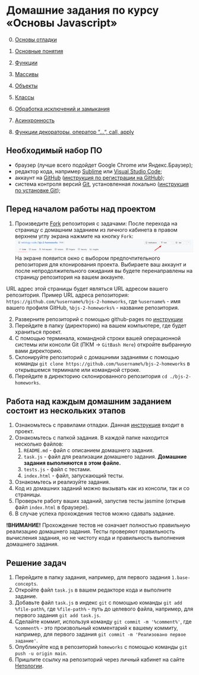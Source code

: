 # Домашние задания по курсу «Основы Javascript»

0. [Основы отладки](./0.debugger/)

1. [Основные понятия](./1.base-concepts/)

2. [Функции](./2.functions/)

3. [Массивы](./3.arrays/)

4. [Объекты](./4.objects/)

5. [Классы](./5.classes/)

6. [Обработка исключений и замыкания](./6.exception-closure/)

7. [Асинхронность](./7.async/)

8. [Функции декораторы, оператор “...“, call, apply](./8.decorators/)

## Необходимый набор ПО

- браузер (лучше всего подойдет Google Chrome или Яндекс.Браузер);
- редактор кода, например [Sublime][1] или [Visual Studio Code][2];
- аккаунт на [GitHub][7] ([инструкция по регистрации на GitHub][3]);
- система контроля версий [Git][4], установленная локально ([инструкция по установке Git][5]);

## Перед началом работы над проектом

1. Произведите [Fork][0] репозитория с задачами:
После перехода на страницу с домашним заданием из личного кабинета в правом верхнем углу экрана нажмите на кнопку `Fork`:
![](./assets/img/z61OABljKZ.png)
На экране появится окно с выбором предпочтительного репозитория для клонирования проекта. Выбираете ваш аккаунт и после непродолжительного ожидания вы будете перенаправлены на страницу репозитория на вашем аккаунте.

URL адрес этой страницы будет являться URL адресом вашего репозитория. Пример URL адреса репозитория:
`https://github.com/%username%/bjs-2-homeworks`, где `%username%` - имя вашего профиля GitHub, `%bjs-2-homeworks%` - название репозитория.

2. Разверните репозиторий с помощью github-pages по [инструкции](./assets/gh-pages.md)
3. Перейдите в папку (директорию) на вашем компьютере, где будет храниться проект.
4. С помощью терминала, командной строки вашей операционной системы или консоли Git (ПКМ -> `GitBash Here`) откройте выбранную вами директорию.
5. Склонируйте репозиторий с домашними заданиями с помощью команды `git clone https://github.com/%username%/bjs-2-homeworks` в открывшемся терминале или командной строке.
6. Перейдите в директорию склонированного репозитория `cd ./bjs-2-homeworks`.

## Работа над каждым домашним заданием состоит из нескольких этапов

1. Ознакомьтесь с правилами отладки. Данная [инструкция](https://github.com/netology-code/bjs-2-homeworks/tree/main/0.debugger) входит в проект.
2. Ознакомьтесь с папкой задания. В каждой папке находится несколько файлов:
   1. `README.md` - файл с описанием домашнего задания.
   2. `task.js` - файл для реализации домашнего задания. **Домашние задания выполняются в этом файле.**
   3. `tests.js` - файл с тестами.
   4. `index.html` - файл, запускающий тесты.
3. Ознакомьтесь и реализуйте задания.
4. Код из домашних заданий можно вызывать как из консоли, так и со страницы.
5. Проверьте работу ваших заданий, запустив тесты jasmine (открыв файл `index.html` в браузере).
6. В случае успеха прохождения тестов можно сдавать задание.

**!ВНИМАНИЕ!** Прохождение тестов не означает полностью правильную реализацию домашнего задания. Тесты проверяют правильность вычисления задания, но не чистоту кода и правильность выполнения домашнего задания.

## Решение задач

1. Перейдите в папку задания, например, для первого задания `1.base-concepts`.
2. Откройте файл `task.js` в вашем редакторе кода и выполните задание.
3. Добавьте файл `task.js` в индекс `git` с помощью команды `git add %file-path%`, где `%file-path%` - путь до целевого файла, например, для первого задания `git add task.js`.
4. Сделайте коммит, используя команду `git commit -m '%comment%'`, где `%comment%` - это произвольный комментарий к вашему коммиту, например, для первого задания `git commit -m 'Реализовано первое задание'`.
5. Опубликуйте код в репозиторий `homeworks` с помощью команды `git push -u origin main`.
6. Пришлите ссылку на репозиторий через личный кабинет на сайте [Нетологии][6].

[0]: https://ru.wikipedia.org/wiki/%D0%A4%D0%BE%D1%80%D0%BA
[1]: https://www.sublimetext.com/
[2]: https://code.visualstudio.com/
[3]: https://github.com/netology-code/guides/tree/master/github
[4]: https://git-scm.com/
[5]: https://github.com/netology-code/guides/blob/master/git/README.md
[6]: https://netology.ru/
[7]: https://github.com/
